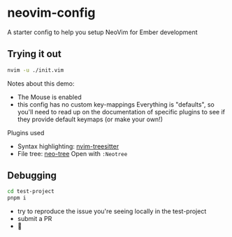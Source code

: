 # neovim-config
A starter config to help you setup NeoVim for Ember development

## Trying it out

```bash
nvim -u ./init.vim
```

Notes about this demo:
- The Mouse is enabled
- this config has no custom key-mappings
  Everything is "defaults", so you'll need to read up on the documentation of specific plugins to see if they provide default keymaps (or make your own!)

Plugins used

- Syntax highlighting: [nvim-treesitter](https://github.com/nvim-treesitter/nvim-treesitter)
- File tree: [neo-tree](https://github.com/nvim-neo-tree/neo-tree.nvim)
  Open with `:Neotree`


## Debugging

```bash
cd test-project
pnpm i
```

- try to reproduce the issue you're seeing locally in the test-project
- submit a PR 
- 🎉
